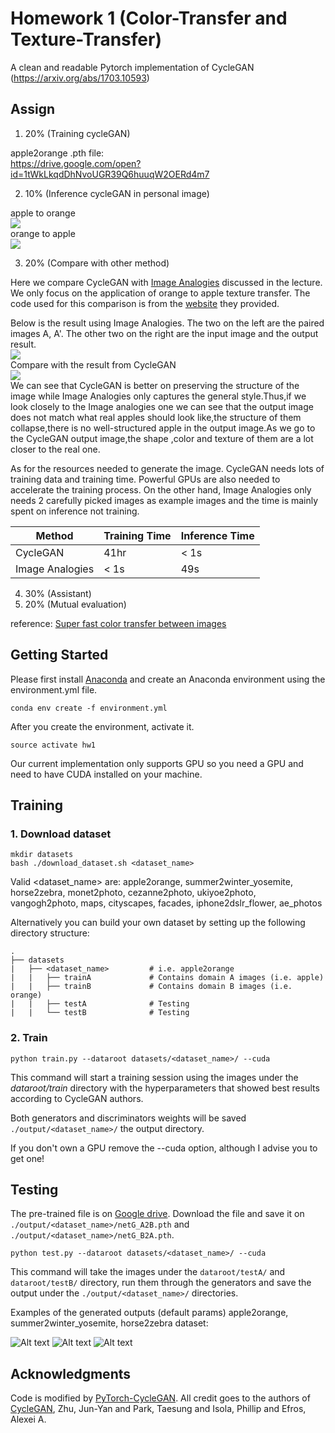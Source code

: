 # Homework 1 (Color-Transfer and Texture-Transfer)

A clean and readable Pytorch implementation of CycleGAN (https://arxiv.org/abs/1703.10593)
## Assign

1.  20% (Training cycleGAN)  

apple2orange
.pth file:  
https://drive.google.com/open?id=1tWkLkqdDhNvoUGR39Q6huuqW2OERd4m7  

2.  10% (Inference cycleGAN in personal image)  

apple to orange  
![](./images/a.png)  
orange to apple  
![](./images/b.png)  

3.  20% (Compare with other method)  

Here we compare CycleGAN with [Image Analogies](https://www.mrl.nyu.edu/publications/image-analogies/analogies-fullres.pdf) discussed in the lecture. We only focus on the application of orange to apple texture transfer. The code used for this comparison is from the [website](https://www.mrl.nyu.edu/projects/image-analogies/lf/) they provided.  

Below is the result using Image Analogies. The two on the left are the paired images A, A'. The other two on the right are the input image and the output result.  
![](./images/summary.png)  
Compare with the result from CycleGAN  
![](./images/b.png)  
We can see that CycleGAN is better on preserving the structure of the image while Image Analogies only captures the general style.Thus,if we look closely to the Image analogies one we can see that the output image does not match what real apples should look like,the structure of them collapse,there is no well-structured apple in the output image.As we go to the CycleGAN output image,the shape ,color and texture of them are a lot closer to the real one.

As for the resources needed to generate the image. CycleGAN needs lots of training data and training time. Powerful GPUs are also needed to accelerate the training process. On the other hand, Image Analogies only needs 2 carefully picked images as example images and the time is mainly spent on inference not training.

| Method           | Training Time | Inference Time |
| ---------------- | ------------- | -------------- |
| CycleGAN         |      41hr     |      < 1s      |
| Image Analogies  |      < 1s     |       49s      |


4.  30% (Assistant)
5.  20% (Mutual evaluation)

reference:
[Super fast color transfer between images](https://github.com/jrosebr1/color_transfer)

## Getting Started
Please first install [Anaconda](https://anaconda.org) and create an Anaconda environment using the environment.yml file.

```
conda env create -f environment.yml
```

After you create the environment, activate it.
```
source activate hw1
```

Our current implementation only supports GPU so you need a GPU and need to have CUDA installed on your machine.

## Training
### 1. Download dataset

```
mkdir datasets
bash ./download_dataset.sh <dataset_name>
```
Valid <dataset_name> are: apple2orange, summer2winter_yosemite, horse2zebra, monet2photo, cezanne2photo, ukiyoe2photo, vangogh2photo, maps, cityscapes, facades, iphone2dslr_flower, ae_photos

Alternatively you can build your own dataset by setting up the following directory structure:

    .
    ├── datasets                   
    |   ├── <dataset_name>         # i.e. apple2orange
    |   |   ├── trainA             # Contains domain A images (i.e. apple)
    |   |   ├── trainB             # Contains domain B images (i.e. orange)
    |   |   ├── testA              # Testing
    |   |   └── testB              # Testing

### 2. Train
```
python train.py --dataroot datasets/<dataset_name>/ --cuda
```
This command will start a training session using the images under the *dataroot/train* directory with the hyperparameters that showed best results according to CycleGAN authors.

Both generators and discriminators weights will be saved ```./output/<dataset_name>/``` the output directory.

If you don't own a GPU remove the --cuda option, although I advise you to get one!



## Testing
The pre-trained file is on [Google drive](https://drive.google.com/open?id=17FREtttCyFpvjRJxd4v3VVlVAu__Y5do). Download the file and save it on  ```./output/<dataset_name>/netG_A2B.pth``` and ```./output/<dataset_name>/netG_B2A.pth```.

```
python test.py --dataroot datasets/<dataset_name>/ --cuda
```
This command will take the images under the ```dataroot/testA/``` and ```dataroot/testB/``` directory, run them through the generators and save the output under the ```./output/<dataset_name>/``` directories.

Examples of the generated outputs (default params) apple2orange, summer2winter_yosemite, horse2zebra dataset:

![Alt text](./output/imgs/0167.png)
![Alt text](./output/imgs/0035.png)
![Alt text](./output/imgs/0111.png)



## Acknowledgments
Code is modified by [PyTorch-CycleGAN](https://github.com/aitorzip/PyTorch-CycleGAN). All credit goes to the authors of [CycleGAN](https://arxiv.org/abs/1703.10593), Zhu, Jun-Yan and Park, Taesung and Isola, Phillip and Efros, Alexei A.
